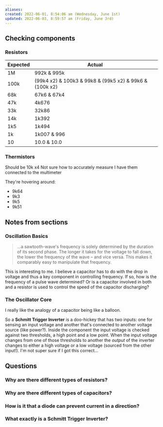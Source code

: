 ```yaml
---
aliases: 
created: 2022-06-01, 8:54:06 am (Wednesday, June 1st)
updated: 2022-06-03, 8:59:57 am (Friday, June 3rd)
---
```

## Checking components

### Resistors

Expected | Actual
------------ | --------
1M | 992k & 995k
100k | (99k4 x2) & 100k3 & 99k8 & (99k5 x2) & 99k6 & (100k x2)
68k | 67k6 & 67k4
47k | 4k676
33k | 32k86
14k | 1k392
1k5 | 1k494
1k | 1k007 & 996
10 | 10.0 & 10.0

### Thermistors
Should be 10k x4
Not sure how to accurately measure
I have them connected to the multimeter

They're hovering around:
- 9k64
- 9k3
- 9k5
- 9k51

## Notes from sections

### Oscillation Basics
> ...a sawtooth-wave's frequency is solely determined by the
duration of its second phase. The longer it takes for the
voltage to fall down, the lower the frequency of the
wave – and vice versa. This makes it comparably easy
to manipulate that frequency.

This is interesting to me.
I believe a capacitor has to do with the drop in voltage and thus a key component in controlling frequency.
If so, how is the frequency of a pulse wave determined?
Or is a capacitor involved in both and a resistor is used to control the speed of the capacitor discharging?

### The Oscillator Core
I really like the analogy of a capacitor being like a balloon.

So a **Schmitt Trigger Inverter** is a doo-hickey that has two inputs: one for sensing an input voltage and another that's connected to another voltage source (like power?).
Inside the component the input voltage is checked against two thresholds, a high point and a low point.
When the input voltage changes from one of those thresholds to another the *output* of the inverter changes to either a high voltage or a low voltage (sourced from the other input!).
I'm not super sure if I got this correct...


## Questions
### Why are there different types of resistors?

### Why are there different types of capacitors?

### How is it that a diode can prevent current in a direction?

### What exactly is a Schmitt Trigger Inverter?